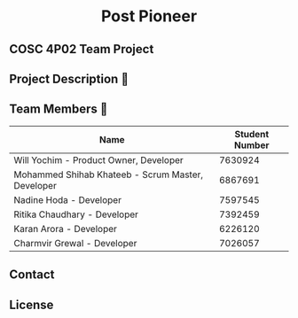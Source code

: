 <h1 align="center">Post Pioneer</h1>

## COSC 4P02 Team Project

## Project Description 📝  

## Team Members 👥  
| Name                     | Student Number |
|--------------------------|----------------|
| Will Yochim - Product Owner, Developer  | 7630924        |
| Mohammed Shihab Khateeb - Scrum Master, Developer  | 6867691        |
| Nadine Hoda - Developer  | 7597545       |
| Ritika Chaudhary - Developer  | 7392459        |
| Karan Arora - Developer  | 6226120        |
| Charmvir Grewal - Developer  | 7026057        |

## Contact

## License  


